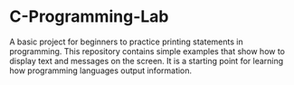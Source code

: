 # C-Programming-Lab
A basic project for beginners to practice printing statements in programming. This repository contains simple examples that show how to display text and messages on the screen. It is a starting point for learning how programming languages output information.
